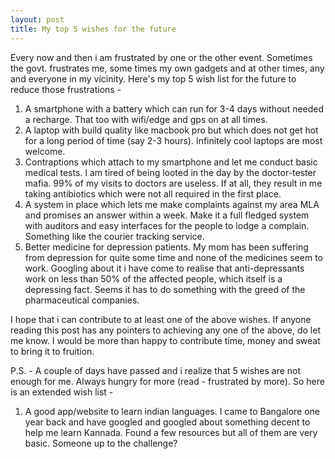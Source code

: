 ```yaml
---
layout: post
title: My top 5 wishes for the future
---
```


Every now and then i am frustrated by one or the other event. Sometimes the govt. frustrates me, some times my own gadgets and at other times, any and everyone in my vicinity. Here's my top 5 wish list for the future to reduce those frustrations -

1. A smartphone with a battery which can run for 3-4 days without needed a recharge. That too with wifi/edge and gps on at all times.
2. A laptop with build quality like macbook pro but which does not get hot for a long period of time (say 2-3 hours). Infinitely cool laptops are most welcome.
3. Contraptions which attach to my smartphone and let me conduct basic medical tests. I am tired of being looted in the day by the doctor-tester mafia. 99% of my visits to doctors are useless. If at all, they result in me taking antibiotics which were not all required in the first place.
4. A system in place which lets me make complaints against my area MLA and promises an answer within a week. Make it a full fledged system with auditors and easy interfaces for the people to lodge a complain. Something like the courier tracking service.
5. Better medicine for depression patients. My mom has been suffering from depression for quite some time and none of the medicines seem to work. Googling about it i have come to realise that anti-depressants work on less than 50% of the affected people, which itself is a depressing fact. Seems it has to do something with the greed of the pharmaceutical companies.


I hope that i can contribute to at least one of the above wishes. If anyone reading this post has any pointers to achieving any one of the above, do let me know. I would be more than happy to contribute time, money and sweat to bring it to fruition.

P.S. - A couple of days have passed and i realize that 5 wishes are not enough for me. Always hungry for more (read - frustrated by more). So here is an extended wish list -

1. A good app/website to learn indian languages. I came to Bangalore one year back and have googled and googled about something decent to help me learn Kannada. Found a few resources but all of them are very basic. Someone up to the challenge?

